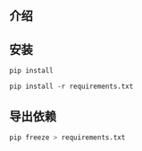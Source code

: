 ## 介绍



## 安装

```
pip install

pip install -r requirements.txt
```



## 导出依赖

```bash
pip freeze > requirements.txt
```

